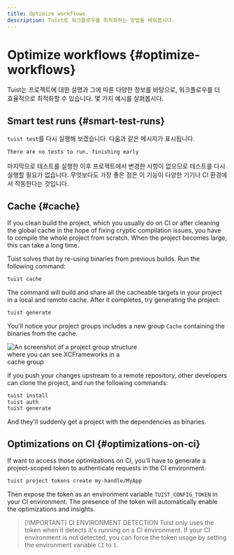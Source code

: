 ```yaml
---
title: Optimize workflows
description: Tuist로 워크플로우를 최적화하는 방법을 배워봅시다.
---
```


# Optimize workflows {#optimize-workflows}

Tuist는 프로젝트에 대한 설명과 그에 따른 다양한 정보를 바탕으로, 워크플로우를 더 효율적으로 최적화할 수 있습니다. 몇 가지 예시를 살펴봅시다.

## Smart test runs {#smart-test-runs}

`tuist test`를 다시 실행해 보겠습니다. 다음과 같은 메시지가 표시됩니다.

```bash
There are no tests to run, finishing early
```

마지막으로 테스트를 실행한 이후 프로젝트에서 변경한 사항이 없으므로 테스트를 다시 실행할 필요가 없습니다. 무엇보다도 가장 좋은 점은 이 기능이 다양한 기기나 CI 환경에서 작동한다는 것입니다.

## Cache {#cache}

If you clean build the project, which you usually do on CI or after cleaning the global cache in the hope of fixing cryptic compilation issues, you have to compile the whole project from scratch. When the project becomes large, this can take a long time.

Tuist solves that by re-using binaries from previous builds. Run the following command:

```bash
tuist cache
```

The command will build and share all the cacheable targets in your project in a local and remote cache. After it completes, try generating the project:

```bash
tuist generate
```

You'll notice your project groups includes a new group `Cache` containing the binaries from the cache.

<img src="/images/guides/quick-start/cache.png" alt="An screenshot of a project group structure where you can see XCFrameworks in a cache group" style="max-width: 300px;"/>

If you push your changes upstream to a remote repository, other developers can clone the project, and run the following commands:

```bash
tuist install
tuist auth
tuist generate
```

And they'll suddenly get a project with the dependencies as binaries.

## Optimizations on CI {#optimizations-on-ci}

If want to access those optimizations on CI,
you'll have to generate a project-scoped token to authenticate requests in the CI environment.

```bash
tuist project tokens create my-handle/MyApp
```

Then expose the token as an environment variable `TUIST_CONFIG_TOKEN` in your CI environment. The presence of the token will automatically enable the optimizations and insights.

> [!IMPORTANT] CI ENVIRONMENT DETECTION
> Tuist only uses the token when it detects it's running on a CI environment. If your CI environment is not detected, you can force the token usage by setting the environment variable `CI` to `1`.
